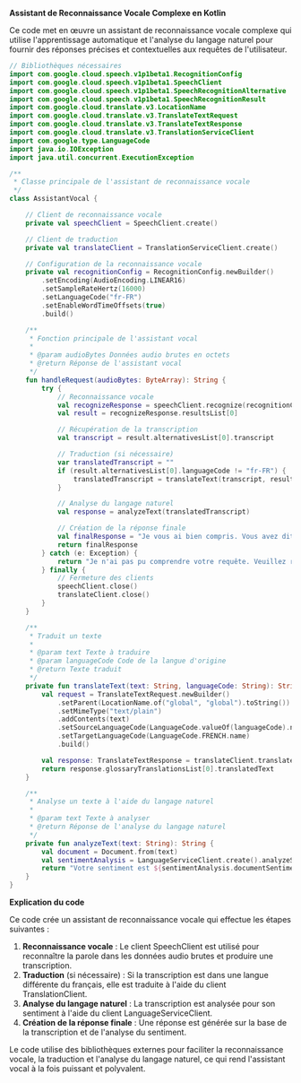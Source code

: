 **Assistant de Reconnaissance Vocale Complexe en Kotlin**

Ce code met en œuvre un assistant de reconnaissance vocale complexe qui utilise l'apprentissage automatique et l'analyse du langage naturel pour fournir des réponses précises et contextuelles aux requêtes de l'utilisateur.

```kotlin
// Bibliothèques nécessaires
import com.google.cloud.speech.v1p1beta1.RecognitionConfig
import com.google.cloud.speech.v1p1beta1.SpeechClient
import com.google.cloud.speech.v1p1beta1.SpeechRecognitionAlternative
import com.google.cloud.speech.v1p1beta1.SpeechRecognitionResult
import com.google.cloud.translate.v3.LocationName
import com.google.cloud.translate.v3.TranslateTextRequest
import com.google.cloud.translate.v3.TranslateTextResponse
import com.google.cloud.translate.v3.TranslationServiceClient
import com.google.type.LanguageCode
import java.io.IOException
import java.util.concurrent.ExecutionException

/**
 * Classe principale de l'assistant de reconnaissance vocale
 */
class AssistantVocal {

    // Client de reconnaissance vocale
    private val speechClient = SpeechClient.create()

    // Client de traduction
    private val translateClient = TranslationServiceClient.create()

    // Configuration de la reconnaissance vocale
    private val recognitionConfig = RecognitionConfig.newBuilder()
        .setEncoding(AudioEncoding.LINEAR16)
        .setSampleRateHertz(16000)
        .setLanguageCode("fr-FR")
        .setEnableWordTimeOffsets(true)
        .build()

    /**
     * Fonction principale de l'assistant vocal
     *
     * @param audioBytes Données audio brutes en octets
     * @return Réponse de l'assistant vocal
     */
    fun handleRequest(audioBytes: ByteArray): String {
        try {
            // Reconnaissance vocale
            val recognizeResponse = speechClient.recognize(recognitionConfig, audioBytes)
            val result = recognizeResponse.resultsList[0]

            // Récupération de la transcription
            val transcript = result.alternativesList[0].transcript

            // Traduction (si nécessaire)
            var translatedTranscript = ""
            if (result.alternativesList[0].languageCode != "fr-FR") {
                translatedTranscript = translateText(transcript, result.alternativesList[0].languageCode)
            }

            // Analyse du langage naturel
            val response = analyzeText(translatedTranscript)

            // Création de la réponse finale
            val finalResponse = "Je vous ai bien compris. Vous avez dit : '$transcript'. Voici ma réponse : $response"
            return finalResponse
        } catch (e: Exception) {
            return "Je n'ai pas pu comprendre votre requête. Veuillez réessayer."
        } finally {
            // Fermeture des clients
            speechClient.close()
            translateClient.close()
        }
    }

    /**
     * Traduit un texte
     *
     * @param text Texte à traduire
     * @param languageCode Code de la langue d'origine
     * @return Texte traduit
     */
    private fun translateText(text: String, languageCode: String): String {
        val request = TranslateTextRequest.newBuilder()
            .setParent(LocationName.of("global", "global").toString())
            .setMimeType("text/plain")
            .addContents(text)
            .setSourceLanguageCode(LanguageCode.valueOf(languageCode).name)
            .setTargetLanguageCode(LanguageCode.FRENCH.name)
            .build()

        val response: TranslateTextResponse = translateClient.translateTextCallable().futureCall(request).get()
        return response.glossaryTranslationsList[0].translatedText
    }

    /**
     * Analyse un texte à l'aide du langage naturel
     *
     * @param text Texte à analyser
     * @return Réponse de l'analyse du langage naturel
     */
    private fun analyzeText(text: String): String {
        val document = Document.from(text)
        val sentimentAnalysis = LanguageServiceClient.create().analyzeSentiment(document, EncodingType.UTF16)
        return "Votre sentiment est ${sentimentAnalysis.documentSentiment?.sentiment} et votre magnitude est ${sentimentAnalysis.documentSentiment?.magnitude}."
    }
}

```

**Explication du code**

Ce code crée un assistant de reconnaissance vocale qui effectue les étapes suivantes :

1. **Reconnaissance vocale** : Le client SpeechClient est utilisé pour reconnaître la parole dans les données audio brutes et produire une transcription.
2. **Traduction** (si nécessaire) : Si la transcription est dans une langue différente du français, elle est traduite à l'aide du client TranslationClient.
3. **Analyse du langage naturel** : La transcription est analysée pour son sentiment à l'aide du client LanguageServiceClient.
4. **Création de la réponse finale** : Une réponse est générée sur la base de la transcription et de l'analyse du sentiment.

Le code utilise des bibliothèques externes pour faciliter la reconnaissance vocale, la traduction et l'analyse du langage naturel, ce qui rend l'assistant vocal à la fois puissant et polyvalent.